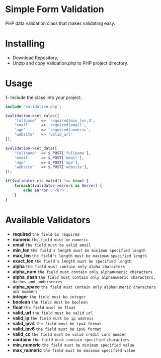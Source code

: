 # Simple Form Validation

PHP data validation class that makes validating easy.

# Installing
- Download Repository,
- Unzip and copy Validation.php to PHP project directory.

# Usage
1- Include the class into your project.
```php
include 'validation.php';

$validation->set_rules([
    'fullname'  => 'required|min_len,3',
    'email'     => 'required|email',
    'age'       => 'required|numeric',
    'website'   => 'valid_url'
]);

$validation->set_data([
    'fullname'  => $_POST['fullname'],
    'email'     => $_POST['email'],
    'age'       => $_POST['age'],
    'website'   => $_POST['website'],
]);

if($validator->is_valid() !== true) {
	foreach($validator->errors as $error) {
		echo $error .'<br>';
	}
}
```

# Available Validators
- **required** ```the field is required```
- **numeric** ```the field must be numeric```
- **email** ```the field must be valid email```
- **min_len** ```the field's length must be minimum specified length```
- **max_len** ```the field's length must be maximum specified length```
- **exact_len** ```the field's length must be specified length```
- **alpha** ```the field must contain only alpha characters```
- **alpha_num** ```the field must contain only alphanumeric characters```
- **alpha_dash** ```the field must contain only alphanumeric characters, dashes and underscores```
- **alpha_space** ```the field must contain only alphanumeric characters and numbers```
- **integer** ```the field must be integer```
- **boolean** ```the field must be boolean```
- **float** ```the field must be float```
- **valid_url** ```the field must be valid url```
- **valid_ip** ```the field must be ip address```
- **valid_ipv4** ```the field must be ipv4 format```
- **valid_ipv6** ```the field must be ipv6 format```
- **valid_cc** ```the field must be valid credit card number```
- **contains** ```the field must contain specified characters```
- **min_numeric** ```the field must be minimum specified value```
- **max_numeric** ```the field must be maximum specified value```